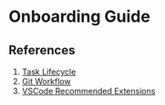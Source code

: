 # Onboarding Guide

## References

1. [Task Lifecycle](../Software_Artisan_Handbook/Task_Lifecycle.md)
2. [Git Workflow](../Software_Artisan_Handbook/Git_Workflow.md)
3. [VSCode Recommended Extensions](../Software_Artisan_Handbook/VS_Code_Recommended_Extensions.md)
